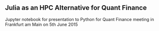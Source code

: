 ## Julia as an HPC Alternative for Quant Finance ##

Jupyter notebook for presentation to Python for Quant Finance meeting in Frankfurt am Main on 5th June 2015
